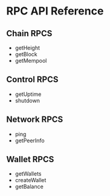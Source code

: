 # RPC API Reference

## Chain RPCS

- getHeight
- getBlock
- getMempool

## Control RPCS

- getUptime
- shutdown

## Network RPCS

- ping
- getPeerInfo

## Wallet RPCS

- getWallets
- createWallet
- getBalance
